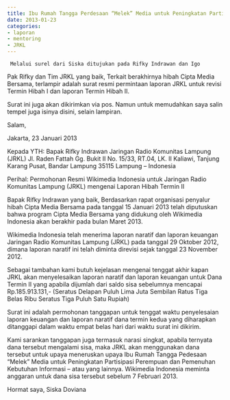 ```yaml
---
title: Ibu Rumah Tangga Perdesaan “Melek” Media untuk Peningkatan Partisipasi Perempuan dan Pemenuhan Kebutuhan Informasi - Mentoring 23 Januari 2013
date: 2013-01-23
categories:
- laporan
- mentoring
- JRKL
---
```


     Melalui surel dari Siska ditujukan pada Rifky Indrawan dan Igo

Pak Rifky dan Tim JRKL yang baik, Terkait berakhirnya hibah Cipta Media Bersama, terlampir adalah surat resmi permintaan laporan JRKL untuk revisi Termin Hibah I dan laporan Termin Hibah II.

Surat ini juga akan dikirimkan via pos. Namun untuk memudahkan saya salin tempel juga isinya disini, selain lampiran.

Salam,


Jakarta, 23 Januari 2013

Kepada YTH:
Bapak Rifky Indrawan
Jaringan Radio Komunitas Lampung (JRKL)
Jl. Raden Fattah Gg. Bukit II No. 15/33, RT.04, LK. II
Kaliawi, Tanjung Karang Pusat, Bandar Lampung 35115
Lampung – Indonesia

Perihal: Permohonan Resmi Wikimedia Indonesia untuk Jaringan Radio Komunitas Lampung (JRKL) mengenai Laporan Hibah Termin II

Bapak Rifky Indrawan yang baik,
Berdasarkan rapat organisasi penyalur hibah Cipta Media Bersama pada tanggal 15 Januari 2013 telah diputuskan bahwa program Cipta Media
Bersama yang didukung oleh Wikimedia Indonesia akan berakhir pada bulan Maret 2013.

Wikimedia Indonesia telah menerima laporan naratif  dan laporan keuangan Jaringan Radio Komunitas Lampung (JRKL) pada tanggal 29
Oktober 2012, dimana laporan naratif ini telah diminta direvisi sejak tanggal 23 November 2012.

Sebagai tambahan kami butuh kejelasan mengenai tenggat akhir kapan JRKL akan menyelesaikan laporan naratif dan laporan keuangan untuk
Dana Termin II yang apabila dijumlah dari saldo sisa sebelumnya mencapai Rp.185.913.131,- (Seratus Delapan Puluh Lima Juta Sembilan
Ratus Tiga Belas Ribu Seratus Tiga Puluh Satu Rupiah)

Surat ini adalah permohonan tanggapan untuk tenggat waktu penyelesaian laporan keuangan dan laporan naratif dana termin kedua yang 
diharapkan ditanggapi dalam waktu empat belas hari dari waktu surat ini dikirim.

Kami sarankan tanggapan juga termasuk narasi singkat, apabila ternyata dana tersebut mengalami sisa, maka JRKL akan menggunakan dana 
tersebut untuk upaya meneruskan upaya Ibu Rumah Tangga Pedesaan “Melek” Media untuk Peningkatan Partisipasi Perempuan dan Pemenuhan 
Kebutuhan Informasi – atau yang lainnya. Wikimedia Indonesia meminta anggaran untuk dana sisa tersebut sebelum 7 Februari 2013.

Hormat saya,
Siska Doviana

